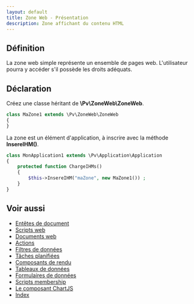 ```yaml
---
layout: default
title: Zone Web - Présentation
description: Zone affichant du contenu HTML
---
```


## Définition

La zone web simple représente un ensemble de pages web. L'utilisateur pourra y accéder s'il possède les droits adéquats.

## Déclaration

Créez une classe héritant de **\Pv\ZoneWeb\ZoneWeb**.

```php
class MaZone1 extends \Pv\ZoneWeb\ZoneWeb
{
}
```

La zone est un élément d'application, à inscrire avec la méthode **InsereIHM()**.

```php
class MonApplication1 extends \Pv\Application\Application
{
	protected function ChargeIHMs()
	{
		$this->InsereIHM("maZone", new MaZone1()) ;
	}
}
```

## Voir aussi

- [Entêtes de document](entetedoc.html)
- [Scripts web](scripts.html)
- [Documents web](documents.html)
- [Actions](actions.html)
- [Filtres de données](filtresdonnees.html)
- [Tâches planifiées](taches.html)
- [Composants de rendu](composants_rendu.html)
- [Tableaux de données](tableauxdonnees.html)
- [Formulaires de données](formulairedonnees.html)
- [Scripts membership](scriptsmembership.html)
- [Le composant ChartJS](chartjs.html)
- [Index](../index.html)
